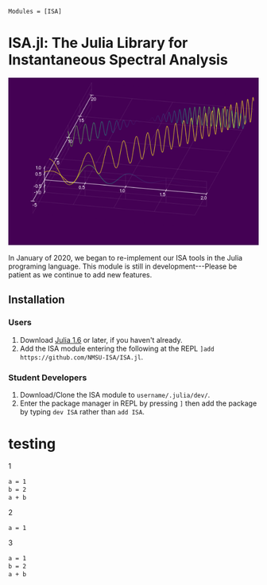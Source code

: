 
```@index
```

```@autodocs
Modules = [ISA]
```

# ISA.jl: The Julia Library for Instantaneous Spectral Analysis

[![](https://raw.githubusercontent.com/ssandova/ISAdocs/master/images/ISexample.png)](https://raw.githubusercontent.com/ssandova/ISAdocs/master/images/ISexample.png)

In January of 2020, we began to re-implement our ISA tools in the Julia programing language. This module is still in development---Please be patient as we continue to add new features.



## Installation

### Users
1) Download [Julia 1.6](https://julialang.org/) or later, if you haven't already.
1) Add the ISA module entering the following at the REPL `]add https://github.com/NMSU-ISA/ISA.jl`.

### Student Developers
1) Download/Clone the ISA module to `username/.julia/dev/`.
2) Enter the package manager in REPL by pressing `]`  then add the package by typing `dev ISA` rather than `add ISA`.




# testing
1
```@repl
a = 1
b = 2
a + b
```
2
```@example 1
a = 1
```
3
```@example
a = 1
b = 2
a + b
```
